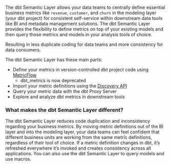 The dbt Semantic Layer allows your data teams to centrally define essential business metrics like `revenue`, `customer`, and `churn` in the modeling layer (your dbt project) for consistent self-service within downstream data tools like BI and metadata management solutions. The dbt Semantic Layer provides the flexibility to define metrics on top of your existing models and then query those metrics and models in your analysis tools of choice.

Resulting in less duplicate coding for data teams and more consistency for data consumers.

The dbt Semantic Layer has these main parts:

- Define your metrics in version-controlled dbt project code using [MetricFlow](https://docs.getdbt.com/docs/build/about-metricflow)
    - dbt_metrics is now deprecated
- Import your metric definitions using the [Discovery API](https://docs.getdbt.com/docs/dbt-cloud-apis/discovery-api)
- Query your metric data with the dbt Proxy Server
- Explore and analyze dbt metrics in downstream tools

### What makes the dbt Semantic Layer different?

The dbt Semantic Layer reduces code duplication and inconsistency regarding your business metrics. By moving metric definitions out of the BI layer and into the modeling layer, your data teams can feel confident that different business units are working from the same metric definitions, regardless of their tool of choice. If a metric definition changes in dbt, it’s refreshed everywhere it’s invoked and creates consistency across all applications. You can also use the dbt Semantic Layer to query models and use macros.